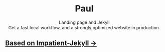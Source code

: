 




<h1 align="center">Paul</h1>
<div align="center">Landing page and Jekyll</div><div align="center">Get a fast local workflow, and a strongly optimized website in production.</div>



## [Based on Impatient-Jekyll &rarr;](http://bdavidxyz.github.io/impatient-jekyll)
